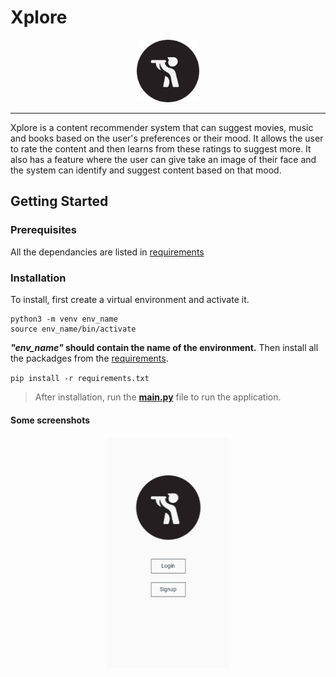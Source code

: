# Xplore

<p align="center">
    <img width="100" height="100" src="https://github.com/tauseef09/Xplore-Content-Exploration-Assistant-/blob/master/logo/logo.png">
</p>

---

Xplore is a content recommender system that can suggest movies, music and books based on the user's preferences or their mood.
It allows the user to rate the content and then learns from these ratings to suggest more.
It also has a feature where the user can give take an image of their face and the system can identify and suggest content based on that mood.

## Getting Started

### Prerequisites
All the dependancies are listed in [requirements]("https://github.com/tauseef09/Xplore-Content-Exploration-Assistant-/blob/master/requirements.txt")

### Installation
To install, first create a virtual environment and activate it.

```
python3 -m venv env_name
source env_name/bin/activate
```
***"env_name"* should contain the name of the environment.**
Then install all the packadges from the [requirements]("https://github.com/tauseef09/Xplore-Content-Exploration-Assistant-/blob/master/requirements.txt").

`pip install -r requirements.txt`

> After installation, run the [**main.py**]("https://github.com/tauseef09/Xplore-Content-Exploration-Assistant-/blob/master/main.py") file to run the application.

#### Some screenshots
<p align="center">
    <img width="197" height="371" src="https://github.com/tauseef09/Xplore-Content-Exploration-Assistant-/blob/master/screenshots/LandingPage.PNG">
</p>
